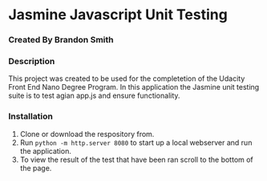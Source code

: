 # Jasmine Javascript Unit Testing

### Created By Brandon Smith

### Description
This project was created to be used for the completetion of the Udacity Front End Nano Degree Program.
In this application the Jasmine unit testing suite is to test agian app.js and ensure functionality.

### Installation
1. Clone or download the respository from.
2. Run ```python -m http.server 8080``` to start up a local webserver and run the application.
3. To view the result of the test that have been ran scroll to the bottom of the page. 